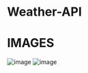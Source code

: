 # Weather-API

# IMAGES
![image](https://user-images.githubusercontent.com/86996274/176780451-d8b96481-305a-43fd-9cc3-7391072c8a10.png)
![image](https://user-images.githubusercontent.com/86996274/176780515-79439984-b009-4dbd-8b01-93e209df97c8.png)
